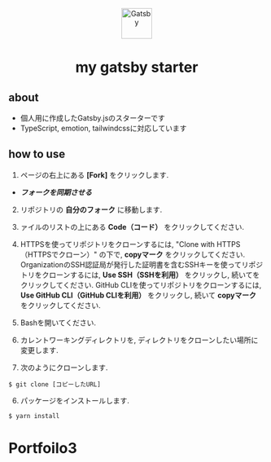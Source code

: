 <p align="center">
  <a href="https://www.gatsbyjs.com/?utm_source=starter&utm_medium=readme&utm_campaign=minimal-starter">
    <img alt="Gatsby" src="https://www.gatsbyjs.com/Gatsby-Monogram.svg" width="60" />
  </a>
</p>
<h1 align="center">
  my gatsby starter
</h1>

## about
- 個人用に作成したGatsby.jsのスターターです
- TypeScript, emotion, tailwindcssに対応しています

## how to use

1. ページの右上にある **[Fork]** をクリックします.

- ***フォークを同期させる***

2. リポジトリの **自分のフォーク** に移動します.

3. ァイルのリストの上にある **Code（コード）** をクリックしてください.

4. HTTPSを使ってリポジトリをクローンするには, "Clone with HTTPS（HTTPSでクローン）" の下で, **copyマーク** をクリックしてください. OrganizationのSSH認証局が発行した証明書を含むSSHキーを使ってリポジトリをクローンするには, **Use SSH（SSHを利用）** をクリックし, 続いてをクリックしてください. GitHub CLIを使ってリポジトリをクローンするには, **Use GitHub CLI（GitHub CLIを利用）** をクリックし, 続いて **copyマーク** をクリックしてください.

5. Bashを開いてください.

6. カレントワーキングディレクトリを, ディレクトリをクローンしたい場所に変更します.

7. 次のようにクローンします.
```
$ git clone [コピーしたURL]
```

6. パッケージをインストールします.
```
$ yarn install
```
# Portfoilo3
